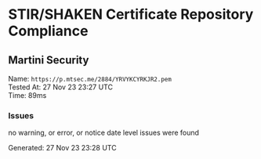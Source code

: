 # STIR/SHAKEN Certificate Repository Compliance

## Martini Security

Name: `https://p.mtsec.me/2884/YRVYKCYRKJR2.pem`\
Tested At: 27 Nov 23 23:27 UTC\
Time: 89ms

### Issues

no warning, or error, or notice date level issues were found

Generated: 27 Nov 23 23:28 UTC